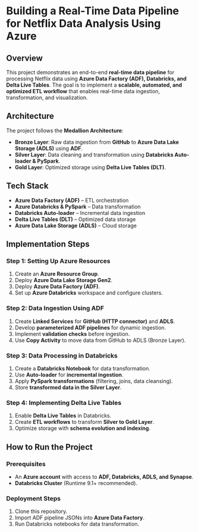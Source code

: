 # **Building a Real-Time Data Pipeline for Netflix Data Analysis Using Azure**

## **Overview**
This project demonstrates an end-to-end **real-time data pipeline** for processing Netflix data using **Azure Data Factory (ADF), Databricks, and Delta Live Tables**. The goal is to implement a **scalable, automated, and optimized ETL workflow** that enables real-time data ingestion, transformation, and visualization.

## **Architecture**
The project follows the **Medallion Architecture**:
- **Bronze Layer**: Raw data ingestion from **GitHub** to **Azure Data Lake Storage (ADLS)** using **ADF**.
- **Silver Layer**: Data cleaning and transformation using **Databricks Auto-loader & PySpark**.
- **Gold Layer**: Optimized storage using **Delta Live Tables (DLT)**.

## **Tech Stack**
- **Azure Data Factory (ADF)** – ETL orchestration
- **Azure Databricks & PySpark** – Data transformation
- **Databricks Auto-loader** – Incremental data ingestion
- **Delta Live Tables (DLT)** – Optimized data storage
- **Azure Data Lake Storage (ADLS)** – Cloud storage

## **Implementation Steps**
### **Step 1: Setting Up Azure Resources**
1. Create an **Azure Resource Group**.
2. Deploy **Azure Data Lake Storage Gen2**.
3. Deploy **Azure Data Factory (ADF)**.
4. Set up **Azure Databricks** workspace and configure clusters.

### **Step 2: Data Ingestion Using ADF**
1. Create **Linked Services** for **GitHub (HTTP connector)** and **ADLS**.
2. Develop **parameterized ADF pipelines** for dynamic ingestion.
3. Implement **validation checks** before ingestion.
4. Use **Copy Activity** to move data from GitHub to ADLS (Bronze Layer).

### **Step 3: Data Processing in Databricks**
1. Create a **Databricks Notebook** for data transformation.
2. Use **Auto-loader** for **incremental ingestion**.
3. Apply **PySpark transformations** (filtering, joins, data cleansing).
4. Store **transformed data in the Silver Layer**.

### **Step 4: Implementing Delta Live Tables**
1. Enable **Delta Live Tables** in Databricks.
2. Create **ETL workflows** to transform **Silver to Gold Layer**.
3. Optimize storage with **schema evolution and indexing**.

## **How to Run the Project**
### **Prerequisites**
- An **Azure account** with access to **ADF, Databricks, ADLS, and Synapse**.
- **Databricks Cluster** (Runtime 9.1+ recommended).

### **Deployment Steps**
1. Clone this repository.
2. Import ADF pipeline JSONs into **Azure Data Factory**.
3. Run Databricks notebooks for data transformation.

